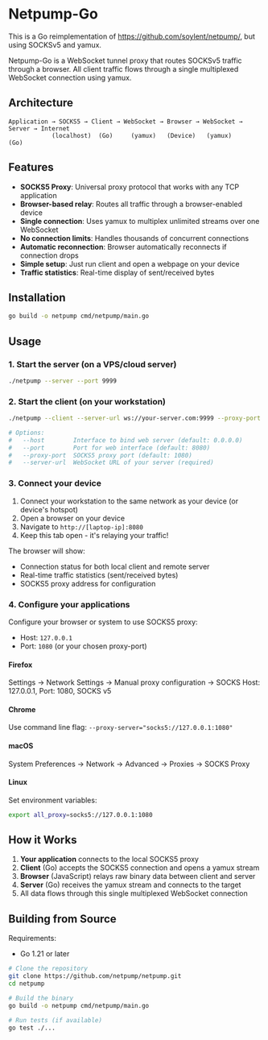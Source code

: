 # Netpump-Go

This is a Go reimplementation of https://github.com/soylent/netpump/, but using
SOCKSv5 and yamux.

Netpump-Go is a WebSocket tunnel proxy that routes SOCKSv5 traffic through a
browser. All client traffic flows through a single multiplexed WebSocket
connection using yamux.

## Architecture

```
Application → SOCKS5 → Client → WebSocket → Browser → WebSocket → Server → Internet
            (localhost)  (Go)     (yamux)   (Device)   (yamux)     (Go)
```

## Features

- **SOCKS5 Proxy**: Universal proxy protocol that works with any TCP application
- **Browser-based relay**: Routes all traffic through a browser-enabled device
- **Single connection**: Uses yamux to multiplex unlimited streams over one WebSocket
- **No connection limits**: Handles thousands of concurrent connections
- **Automatic reconnection**: Browser automatically reconnects if connection drops
- **Simple setup**: Just run client and open a webpage on your device
- **Traffic statistics**: Real-time display of sent/received bytes

## Installation

```bash
go build -o netpump cmd/netpump/main.go
```

## Usage

### 1. Start the server (on a VPS/cloud server)

```bash
./netpump --server --port 9999
```

### 2. Start the client (on your workstation)

```bash
./netpump --client --server-url ws://your-server.com:9999 --proxy-port 1080

# Options:
#   --host        Interface to bind web server (default: 0.0.0.0)
#   --port        Port for web interface (default: 8080)  
#   --proxy-port  SOCKS5 proxy port (default: 1080)
#   --server-url  WebSocket URL of your server (required)
```

### 3. Connect your device

1. Connect your workstation to the same network as your device (or device's hotspot)
2. Open a browser on your device
3. Navigate to `http://[laptop-ip]:8080`
4. Keep this tab open - it's relaying your traffic!

The browser will show:
- Connection status for both local client and remote server
- Real-time traffic statistics (sent/received bytes)
- SOCKS5 proxy address for configuration

### 4. Configure your applications

Configure your browser or system to use SOCKS5 proxy:
- Host: `127.0.0.1`
- Port: `1080` (or your chosen proxy-port)

#### Firefox
Settings → Network Settings → Manual proxy configuration → SOCKS Host: 127.0.0.1, Port: 1080, SOCKS v5

#### Chrome
Use command line flag: `--proxy-server="socks5://127.0.0.1:1080"`

#### macOS
System Preferences → Network → Advanced → Proxies → SOCKS Proxy

#### Linux
Set environment variables:
```bash
export all_proxy=socks5://127.0.0.1:1080
```

## How it Works

1. **Your application** connects to the local SOCKS5 proxy
2. **Client** (Go) accepts the SOCKS5 connection and opens a yamux stream
3. **Browser** (JavaScript) relays raw binary data between client and server
4. **Server** (Go) receives the yamux stream and connects to the target
5. All data flows through this single multiplexed WebSocket connection

## Building from Source

Requirements:
- Go 1.21 or later

```bash
# Clone the repository
git clone https://github.com/netpump/netpump.git
cd netpump

# Build the binary
go build -o netpump cmd/netpump/main.go

# Run tests (if available)
go test ./...
```
